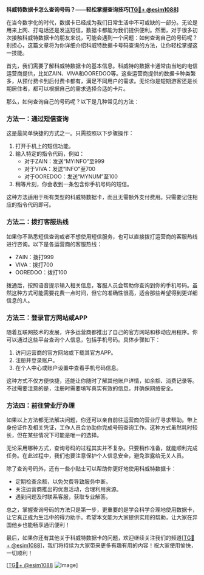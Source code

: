 **科威特数据卡怎么查询号码？——轻松掌握查询技巧[[TG💪+ @esim1088](https://t.me/s/esim1088)]**

在当今数字化的时代，数据卡已经成为我们日常生活中不可或缺的一部分。无论是用来上网、打电话还是发送短信，数据卡都能为我们提供便利。然而，对于很多初次接触科威特数据卡的朋友来说，可能会遇到一个问题：如何查询自己的号码呢？别担心，这篇文章将为你详细介绍科威特数据卡号码查询的方法，让你轻松掌握这一技能。

首先，我们需要了解科威特数据卡的基本信息。科威特的数据卡通常由当地的电信运营商提供，比如ZAIN、VIVA和OOREDOO等。这些运营商提供的数据卡种类繁多，从预付费卡到后付费卡都有，满足不同用户的需求。无论你是短期游客还是长期居住者，都可以根据自己的需求选择合适的卡片。

那么，如何查询自己的号码呢？以下是几种常见的方法：

### 方法一：通过短信查询

这是最简单快捷的方式之一。只需按照以下步骤操作：

1. 打开手机上的短信功能。
2. 输入特定的指令代码，例如：
   - 对于ZAIN：发送“MYINFO”至999
   - 对于VIVA：发送“INFO”至700
   - 对于OOREDOO：发送“MYNUM”至100
3. 稍等片刻，你会收到一条包含你手机号码的短信。

这种方法适用于所有类型的科威特数据卡，而且无需额外支付费用。只需要记住相应的指令代码即可。

### 方法二：拨打客服热线

如果你不熟悉短信查询或者不想使用短信服务，也可以直接拨打运营商的客服热线进行咨询。以下是各运营商的客服热线：

- ZAIN：拨打999
- VIVA：拨打700
- OOREDOO：拨打100

拨通后，按照语音提示输入相关信息，客服人员会帮助你查询到你的手机号码。虽然这种方式可能需要花费一点时间，但它的准确性很高，适合那些希望得到更详细信息的人。

### 方法三：登录官方网站或APP

随着互联网技术的发展，许多运营商都推出了自己的官方网站和移动应用程序。你可以通过这些平台查询个人信息，包括手机号码。具体步骤如下：

1. 访问运营商的官方网站或下载其官方APP。
2. 注册并登录账户。
3. 在个人中心或账户设置中查看手机号码信息。

这种方式不仅方便快捷，还能让你随时了解其他账户详情，如余额、消费记录等。不过需要注意的是，注册时需要填写真实有效的信息，并确保网络安全。

### 方法四：前往营业厅办理

如果以上方法都无法解决问题，你还可以亲自前往运营商的营业厅寻求帮助。带上身份证件及相关凭证，工作人员会协助你完成号码查询工作。这种方式虽然耗时较长，但在某些情况下可能是唯一的选择。

无论采用哪种方式，查询号码的过程其实并不复杂。只要稍作准备，就能顺利完成任务。在此过程中，我们也要注意保护个人信息安全，避免泄露给无关人员。

除了查询号码外，还有一些小贴士可以帮助你更好地使用科威特数据卡：

- 定期检查余额，以免欠费导致服务中断。
- 关注运营商推出的优惠活动，合理利用资源。
- 遇到问题及时联系客服，获取专业解答。

总之，掌握查询号码的方法只是第一步，更重要的是学会科学合理地使用数据卡，让它真正成为生活中的得力助手。希望本文能为大家提供实用的帮助，让大家在异国他乡也能畅享通讯便利！

最后，如果你还有其他关于科威特数据卡的问题，欢迎继续关注我们的频道[[TG💪+ @esim1088](https://t.me/s/esim1088)]，我们将持续为大家带来更多有趣有用的内容！祝大家使用愉快，一切顺利！

[[TG💪+ @esim1088](https://t.me/s/esim1088) ![Image](https://i.postimg.cc/4NQfJmqS/Snipaste-2025-05-13-00-14-12.png)]